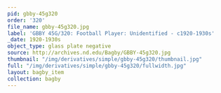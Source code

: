 ```yaml
---
pid: gbby-45g320
order: '320'
file_name: gbby-45g320.jpg
label: 'GBBY 45G/320: Football Player: Unidentified - c1920-1930s'
_date: 1920-1930s
object_type: glass plate negative
source: http://archives.nd.edu/Bagby/GBBY-45g320.jpg
thumbnail: "/img/derivatives/simple/gbby-45g320/thumbnail.jpg"
full: "/img/derivatives/simple/gbby-45g320/fullwidth.jpg"
layout: bagby_item
collection: bagby
---
```

